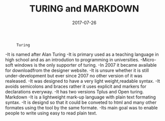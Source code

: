 ﻿---
layout: post
title:  "TURING and MARKDOWN"
date:   2017-07-26
categories: 
---
         Turing
-It is named after Alan Turing
-It is primary used as a teaching language in high school and as an introdution to programming in universities.
-Micro-soft windows is the only supporter of turing.
-In 2007 it became available for downloadfrom the designer website.
-It is unsure whether it is still under-development but ever since 2007 no other version of it was realeased.
-It was designed to have a very light weight,readable syntax.
-It avoids semicolons and braces rather it uses explicit and markers for declarations everyway.
-It has two versions Tplus and Open turing.
        Markdown
-It is a lightweight mark-up language with plain text formating syntax.
-It is designd so that it could be conveted to html and many other formates using the tool by the same formate.
-Its main goal was to enable people to write using easy to read plain text. 

